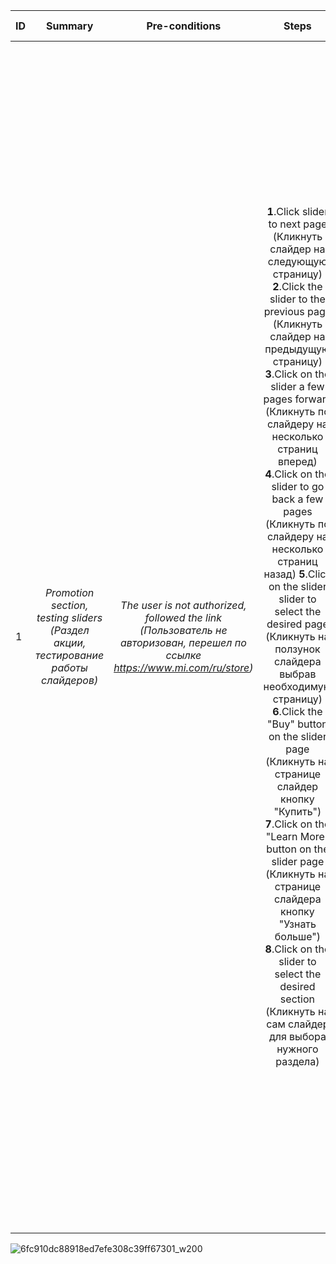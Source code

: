 ID | Summary | Pre-conditions | Steps | Expected results
:--|:-------:|:--------------:|:-----:|-----------------:
1 | *Promotion section, testing sliders  (Раздел акции, тестирование работы слайдеров)* | *The user is not authorized, followed the link (Пользователь не авторизован,  перешел по ссылке https://www.mi.com/ru/store)* | **1**.Click slider to next page (Кликнуть слайдер на следующую страницу) **2**.Click the slider to the previous page (Кликнуть слайдер на предыдущую страницу) **3**.Click on the slider a few pages forward (Кликнуть  по слайдеру на несколько страниц вперед) **4**.Click on the slider to go back a few pages (Кликнуть  по слайдеру на несколько страниц назад) **5**.Click on the slider slider to select the desired page (Кликнуть на ползунок слайдера выбрав необходимую страницу) **6**.Click the "Buy" button on the slider page (Кликнуть на странице слайдер кнопку "Купить") **7**.Click on the "Learn More" button on the slider page (Кликнуть на странице слайдера кнопку "Узнать больше") **8**.Click on the slider to select the desired section (Кликнуть на сам слайдер для выбора нужного раздела) | **1**.Display information of the next slider page (Отображение информации следующей страницы слайдера) **2**.Display information of the previous slider page (Отображение информации предыдущей страницы слайдера) **3**.Display information of the desired page according to the number of clicks (Отображение информации нужной страницы согласно количеству кликов) **4**.Display information of the desired page according to the number of clicks (Отображение информации нужной страницы согласно количеству кликов) **5**.Display information according to the slider page order selected on the slider (Отображение информации согласно выбранному на ползунке порядка страницы слайдера) 6.Go to the product card page according to the selected product on the slider (Переход на страницу карточки товара согласно выбранному товару на слайдере) 7.Jump to the page according to the selected slider (Переход на страницу согласно выбранному слайдеру) 8.Jump to the page according to the selected slider (Переход на страницу согласно выбранному слайдеру) 



  
![6fc910dc88918ed7efe308c39ff67301_w200](https://github.com/VladislavBroPiton/Test-Case/assets/132227845/a93806b5-4d2c-471a-8058-1424a8a33575)
